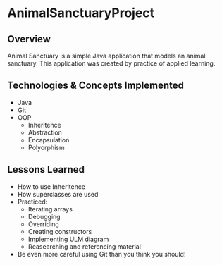 # AnimalSanctuaryProject

## Overview
Animal Sanctuary is a simple Java application that models an animal sanctuary. This application was created by practice of applied learning. 

## Technologies & Concepts Implemented
* Java
* Git
* OOP
 	* Inheritence
 	* Abstraction
 	* Encapsulation 
 	* Polyorphism


## Lessons Learned
* How to use Inheritence
* How superclasses  are used
* Practiced: 
	* Iterating arrays
	* Debugging
	* Overriding 
	* Creating constructors
	* Implementing ULM diagram
	* Reasearching and referencing material
* Be even more careful using Git than you think you should!

